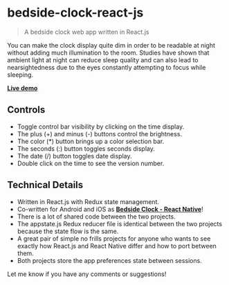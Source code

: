 # bedside-clock-react-js

> A bedside clock web app written in React.js

You can make the clock display quite dim in order to be readable at night without adding much illumination to the room. Studies have shown that ambient light at night can reduce sleep quality and can also lead to nearsightedness due to the eyes constantly attempting to focus while sleeping.

__[Live demo](https://johngorman.io/bedside-clock/reactjs)__

## Controls

- Toggle control bar visibility by clicking on the time display.
- The plus (+) and minus (-) buttons control the brightness.
- The color (*) button brings up a color selection bar.
- The seconds (:) button toggles seconds display.
- The date (/) button toggles date display.
- Double click on the time to see the version number.

## Technical Details

- Written in React.js with Redux state management.
- Co-written for Android and iOS as __[Bedside Clock - React Native](https://github.com/jgorman/bedside-clock-react-native)__!
- There is a lot of shared code between the two projects.
- The appstate.js Redux reducer file is identical between the two projects because the state flow is the same.
- A great pair of simple no frills projects for anyone who wants to see exactly how React.js and React Native differ and how to port between them.
- Both projects store the app preferences state between sessions.

Let me know if you have any comments or suggestions!
